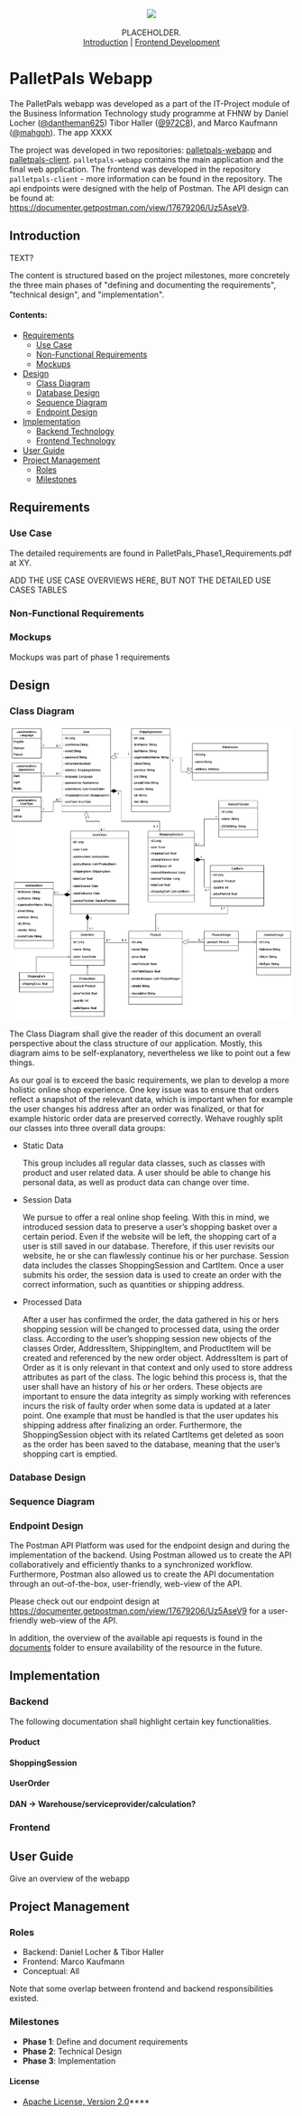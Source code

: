<p align="center">
  <img src="./documents/bucket_logo.svg" width="600" />
</p>
<p align="center">  
  PLACEHOLDER.<br>
  <a href="#introduction">Introduction</a> | <a href="https://github.com/mahgoh/palletpals-client">Frontend Development</a>
</p>

# PalletPals Webapp

The PalletPals webapp was developed as a part of the IT-Project module of the Business Information Technology study programme at FHNW by Daniel Locher ([@dantheman625](https://github.com/dantheman625)) Tibor Haller ([@972C8](https://github.com/972C8)), and Marco Kaufmann ([@mahgoh](https://github.com/mahgoh)). The app XXXX

The project was developed in two repositories: [palletpals-webapp](https://github.com/972C8/palletpals-webapp) and [palletpals-client](https://github.com/mahgoh/palletpals-client). `palletpals-webapp` contains the main application and the final web application. The frontend was developed in the repository `palletpals-client` - more information can be found in the repository.
The api endpoints were designed with the help of Postman. The API design can be found at: https://documenter.getpostman.com/view/17679206/Uz5AseV9.

## Introduction
TEXT?

The content is structured based on the project milestones, more concretely the three main phases of "defining and documenting the requirements", "technical design", and "implementation".

#### Contents:

- [Requirements](#requirements)
  - [Use Case](#use-case)
  - [Non-Functional Requirements](#non-functional-requirements)
  - [Mockups](#mockups)
- [Design](#design)
  - [Class Diagram](#class-diagram)
  - [Database Design](#database-design)
  - [Sequence Diagram](#sequence-diagram)
  - [Endpoint Design](#endpoint-design)
- [Implementation](#implementation)
  - [Backend Technology](#backend-technology)
  - [Frontend Technology](#frontend-technology)
- [User Guide](#user-guide)
- [Project Management](#project-management)
  - [Roles](#roles)
  - [Milestones](#milestones)

## Requirements

### Use Case

The detailed requirements are found in PalletPals_Phase1_Requirements.pdf at XY.

ADD THE USE CASE OVERVIEWS HERE, BUT NOT THE DETAILED USE CASES TABLES

### Non-Functional Requirements

### Mockups
Mockups was part of phase 1 requirements

## Design

### Class Diagram

![Class Diagram](documents/PalletPals_ClassDiagram_FINAL.drawio.png)

The Class Diagram shall give the reader of this document an overall perspective about the class structure of our application. Mostly, this diagram aims to be self-explanatory, nevertheless we like to point out a few things.

As our goal is to exceed the basic requirements, we plan to develop a more holistic online shop experience. One key issue was to ensure that orders reflect a snapshot of the relevant data, which is important when for example the user changes his address after an order was finalized, or that for example historic order data are preserved correctly. Wehave roughly split our classes into three overall data groups:

- Static Data

  This group includes all regular data classes, such as classes with product and user related data. A user should be able to change his personal data, as well as product data can change over time.

- Session Data

  We pursue to offer a real online shop feeling. With this in mind, we introduced session data to preserve a user’s shopping basket over a certain period. Even if the website will be left, the shopping cart of a user is still saved in our database. Therefore, if this user revisits our website, he or she can flawlessly continue his or her purchase. Session data includes the classes ShoppingSession and CartItem. Once a user submits his order, the session data is used to create an order with the correct information, such as quantities or shipping address.

- Processed Data

  After a user has confirmed the order, the data gathered in his or hers shopping session will be changed to processed data, using the order class. According to the user’s shopping session new objects of the classes Order, AddressItem, ShippingItem, and ProductItem will be created and referenced by the new order object. AddressItem is part of Order as it is only relevant in that context and only used to store address attributes as part of the class. The logic behind this process is, that the user shall have an history of his or her orders. These objects are important to ensure the data integrity as simply working with references incurs the risk of faulty order when some data is updated at a later point. One example that must be handled is that the user updates his shipping address after finalizing an order. Furthermore, the ShoppingSession object with its related CartItems get deleted as soon as the order has been saved to the database, meaning that the user’s shopping cart is emptied.

### Database Design

### Sequence Diagram

### Endpoint Design

The Postman API Platform was used for the endpoint design and during the implementation of the backend. Using Postman allowed us to create the API collaboratively and efficiently thanks to a synchronized workflow. Furthermore, Postman also allowed us to create the API documentation through an out-of-the-box, user-friendly, web-view of the API.

Please check out our endpoint design at https://documenter.getpostman.com/view/17679206/Uz5AseV9 for a user-friendly web-view of the API.

In addition, the overview of the available api requests is found in the [documents](https://github.com/972C8/palletpals-webapp/tree/main/documents) folder to ensure availability of the resource in the future.

## Implementation

### Backend

The following documentation shall highlight certain key functionalities.

#### Product

#### ShoppingSession

#### UserOrder

#### DAN -> Warehouse/serviceprovider/calculation?

### Frontend

## User Guide
Give an overview of the webapp

## Project Management

### Roles

- Backend: Daniel Locher & Tibor Haller
- Frontend: Marco Kaufmann
- Conceptual: All

Note that some overlap between frontend and backend responsibilities existed.

### Milestones

- **Phase 1**: Define and document requirements
- **Phase 2**: Technical Design
- **Phase 3**: Implementation

#### License

- [Apache License, Version 2.0](blob/master/LICENSE)\*\*\*\*
